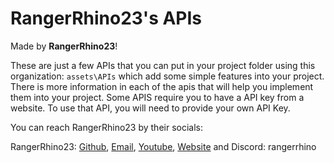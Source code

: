 # RangerRhino23's APIs

Made by **RangerRhino23**!

These are just a few APIs that you can put in your project folder using this organization: ```assets\APIs``` which add some simple features into your project.
There is more information in each of the apis that will help you implement them into your project.
Some APIS require you to have a API key from a website. To use that API, you will need to provide your own API Key.

You can reach RangerRhino23 by their socials:

RangerRhino23: <a href="https://github.com/RangerRhino23" target="_blank">Github</a>, <a href="mailto:rangerrhino23@outlook.com" target="_blank">Email</a>, <a href="https://youtube.com/@RangerRhino23" target="_blank">Youtube</a>, <a href="https://RangerRhino23.ddns.net" target="_blank">Website</a> and Discord: rangerrhino